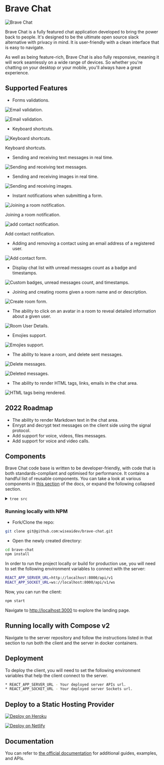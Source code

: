 # Brave Chat

![Brave Chat](./docs/static/images/banner.PNG "Brave Chat")

Brave Chat is a fully featured chat application developed to bring the power back to people. It's designed to be the ultimate open source slack alternative with privacy in mind. It is user-friendly with a clean interface that is easy to navigate.

As well as being feature-rich, Brave Chat is also fully responsive, meaning it will work seamlessly on a wide range of devices. So whether you're chatting on your desktop or your mobile, you'll always have a great experience.

## Supported Features

- Forms validations.

![Email validation.](./docs/static/images/input-validation.png)

![Email validation.](./docs/static/images/password-validation.png)

- Keyboard shortcuts.

![Keyboard shortcuts.](./docs/static/images/keyboard-shortcuts.png)

Keyboard shortcuts.

- Sending and receiving text messages in real time.

![Sending and receiving text messages.](./docs/static/images/send-messages.png)

- Sending and receiving images in real time.

![Sending and receiving images.](./docs/static/images/send-images.png)

- Instant notifications when submitting a form.

![Joining a room notification.](./docs/static/images/join-room-notification.png)

Joining a room notification.

![add contact notification.](./docs/static/images/add-contact-notification.png)

Add contact notification.

- Adding and removing a contact using an email address of a registered user.

![Add contact form.](./docs/static/images/add-contact-form.png)

- Display chat list with unread messages count as a badge and timestamps.

![Custom badges, unread messages count, and timestamps.](./docs/static/images/custom-badges.png)

- Joining and creating rooms given a room name and or description.

![Create room form.](./docs/static/images/create-room.png)

- The ability to click on an avatar in a room to reveal detailed information about a given user.

![Room User Details.](./docs/static/images/room-user-details.png)

- Emojies support.

![Emojies support.](./docs/static/images/emojies.png)

- The ability to leave a room, and delete sent messages.

![Delete messages.](./docs/static/images/delete-messages.png)

![Deleted messages.](./docs/static/images/deleted-messages.png)

- The ability to render HTML tags, links, emails in the chat area.

![HTML tags being rendered.](./docs/static/images/bold-italic.png)

## 2022 Roadmap

- The ability to render Markdown text in the chat area.
- Enrypt and decrypt text messages on the client side using the signal protocol.
- Add support for voice, videos, files messages.
- Add support for voice and video calls.

## Components

Brave Chat code base is written to be developer-friendly, with code that is both standards-compliant and optimised for performance. It contains a handful list of reusable components. You can take a look at various components in [this section](https://chat-docs.wiseai.dev/folder-structure) of the docs, or expand the following collapsed section.

<details>
<summary><code>tree src</code></summary>

```sh
├── 📂 src
│
│   │
│   ├── 📂 components
│   │
│   │   ├──  📂 AddContact
│   │   │
│   │   │    ├── 📄 index.js
│   │   │    └── 📄 style.css
│   │   │
│   │   ├──  📂 AddRoom
│   │   │
│   │   │    ├── 📄 index.js
│   │   │    └── 📄 style.css
│   │   │
│   │   ├──  📂 AppTextInput
│   │   │ 
│   │   │    └── 📄 index.js
│   │   │
│   │   ├──  📂 ChatContainer
│   │   │
│   │   │    └── 📄 index.js
│   │   │
│   │   ├──  📂 ChatFooter
│   │   │
│   │   │    ├── 📄 index.js
│   │   │    └── 📄 style.css
│   │   │
│   │   ├──  📂 ContentHeader
│   │   │
│   │   │    └── 📄 index.js
│   │   │
│   │   ├──  📂 ContentLoader
│   │   │
│   │   │    └── 📄 index.js
│   │   │
│   │   ├──  📂 Conversation
│   │   │
│   │   │    ├── 📄 index.js
│   │   │    │
│   │   │    ├── 📂 ReceivedMessageCell
│   │   │    │
│   │   │    │   ├── 📄 index.js
│   │   │    │   └── 📄 TypingMessage.js
│   │   │    │
│   │   │    ├── 📂  SentMessageCell
│   │   │    │
│   │   │    │   └── 📄 index.js
│   │   │    │
│   │   │    └── 📄 style.css
│   │   │
│   │   ├──  📂 CustomAlert
│   │   │
│   │   │    ├── 📄 index.js
│   │   │    └── 📄 style.css
│   │   │
│   │   ├──  📂 CustomAvatar
│   │   │
│   │   │    ├── 📄 index.js
│   │   │    └── 📄 style.css
│   │   │
│   │   ├──  📂 CustomCarousel
│   │   │
│   │   │    ├── 📄 index.js
│   │   │    └── 📄 style.css
│   │   │
│   │   ├──  📂 CustomImage
│   │   │
│   │   │    └── 📄 index.js
│   │   │
│   │   ├──  📂 CustomList
│   │   │
│   │   │    ├── 📄 index.js
│   │   │    ├── 📄 ListEmptyResult.js
│   │   │    ├── 📄 ListFooter.js
│   │   │    ├── 📄 ListView.js
│   │   │    └── 📄 style.css
│   │   │
│   │   ├──  📂 CustomPassword
│   │   │
│   │   │    ├── 📄 index.js
│   │   │    └── 📄 style.css
│   │   │
│   │   ├──  📂 CustomTextInput
│   │   │
│   │   │    └── 📄 index.js
│   │   │
│   │   ├──  📂 DropdownMenu
│   │   │
│   │   │    └── 📄 index.js
│   │   │
│   │   ├──  📂 EditInfo
│   │   │
│   │   │    ├── 📄 index.js
│   │   │    └── 📄 style.css
│   │   │
│   │   ├──  📂 EmojiPicker
│   │   │
│   │   │    └── 📄 index.js
│   │   │
│   │   ├──  📂 GridContainer
│   │   │
│   │   │    └── 📄 index.js
│   │   │
│   │   ├──  📂 Helper
│   │   │
│   │   │    └── 📄 index.js
│   │   │
│   │   ├──  📂 MediaViewer
│   │   │
│   │   │    ├── 📄 index.js
│   │   │    └── 📄 style.css
│   │   │
│   │   ├──  📂 PageLoader
│   │   │
│   │   │    ├── 📄 index.js
│   │   │    └── 📄 style.css
│   │   │
│   │   ├──  📂 RoomContentHeader
│   │   │
│   │   │    └── 📄 index.js
│   │   │
│   │   ├──  📂 RoomConversation
│   │   │
│   │   │    ├── 📄 index.js
│   │   │    │
│   │   │    ├── 📂 ReceivedMessageCell
│   │   │    │
│   │   │    │   ├── 📄 index.js
│   │   │    │   └── 📄 TypingMessage.js
│   │   │    │ 
│   │   │    ├── 📂 SentMessageCell
│   │   │    │  
│   │   │    │   └── 📄 index.js
│   │   │    │
│   │   │    └── 📄 style.css
│   │   │
│   │   ├──  📂 Sidebar
│   │   │
│   │   │    ├── 📂 ChatUserCell
│   │   │    │
│   │   │    │   └── 📄 index.js
│   │   │    │
│   │   │    ├── 📂 ChatUserList
│   │   │    │ 
│   │   │    │   └── 📄 index.js
│   │   │    │
│   │   │    ├── 📂 ContactCell
│   │   │    │ 
│   │   │    │   └── 📄 index.js
│   │   │    │ 
│   │   │    ├── 📂 ContactList
│   │   │    │ 
│   │   │    │   └── 📄 index.js
│   │   │    │  
│   │   │    ├── index.js
│   │   │    │ 
│   │   │    ├── 📂 NoRecordFound
│   │   │    │ 
│   │   │    │   ├── 📄 index.js
│   │   │    │   └── 📄 style.css
│   │   │    │ 
│   │   │    ├── 📂 ProfileDetail
│   │   │    │ 
│   │   │    │   └── 📄 index.js
│   │   │    │    
│   │   │    ├── 📂 RoomCell
│   │   │    │ 
│   │   │    │   └── 📄 index.js
│   │   │    ├── 📂 RoomList
│   │   │    │ 
│   │   │    │   └── 📄 index.js
│   │   │    │ 
│   │   │    ├── 📂 SidebarHeader
│   │   │    │  
│   │   │    │   └── 📄 index.js
│   │   │    │  
│   │   │    ├── 📄 style.css
│   │   │    │ 
│   │   │    └── 📂 UserStatus
│   │   │ 
│   │   │        └── 📄 index.js
│   │   │ 
│   │   ├── 📂 SignIn
│   │   │ 
│   │   │   ├── 📄 index.js
│   │   │   └── 📄 style.css
│   │   │ 
│   │   ├── 📂 SignUp
│   │   │ 
│   │   │   └── 📄 index.js
│   │   │ 
│   │   ├── 📄 style.css
│   │   │ 
│   │   └── 📂 TextToHtml
│   │ 
│   │       └── 📄 index.js
```

</details>

### Running locally with NPM

- Fork/Clone the repo:

```sh
git clone git@github.com:wiseaidev/brave-chat.git
```

- Open the newly created directory:

```sh
cd brave-chat
npm install
```

In order to run the project locally or build for production use, you will need to set the following environment variables to connect with the server: 

```sh
REACT_APP_SERVER_URL=http://localhost:8000/api/v1
REACT_APP_SOCKET_URL=ws://localhost:8000/api/v1/ws
```

Now, you can run the client:

```sh
npm start
```

Navigate to [http://localhost:3000](http://localhost:3000) to explore the landing page.

## Running locally with Compose v2

Navigate to the server repository and follow the instructions listed in that section to run both the client and the server in docker containers.

## Deployment

To deploy the client, you will need to set the following environment variables that help the client connect to the server.

```sh
* REACT_APP_SERVER_URL - Your deployed server APIs url.
* REACT_APP_SOCKET_URL - Your deployed server Sockets url.
```

## **Deploy to a Static Hosting Provider**

[![Deploy on Heroku](https://www.herokucdn.com/deploy/button.svg)](https://heroku.com/deploy?template=https://github.com/brave-chat/brave-chat)

[![Deploy on Netlify](https://www.netlify.com/img/deploy/button.svg)](https://app.netlify.com/start/deploy?repository=https://github.com/brave-chat/brave-chat)


## Documentation

You can refer to [the official documentation](file:///home/harmouch/Desktop/redis-hackaton/chat/brave-chat/docs/index.html) for additional guides, examples, and APIs.
